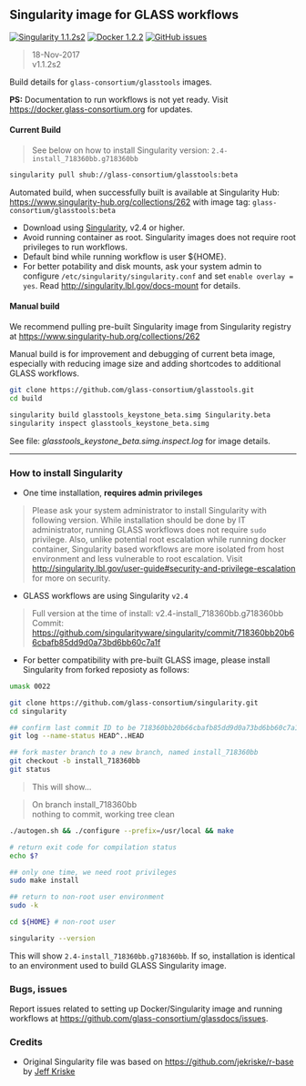 ## Singularity image for GLASS workflows

<span><a href="https://www.singularity-hub.org/collections/262"><img src="https://img.shields.io/badge/Singularity-1.1.2s2-brightgreen.svg" alt="Singularity 1.1.2s2" /></a> <a href="https://hub.docker.com/r/glasstools/keystone/"><img src="https://img.shields.io/badge/Docker-1.2.2-brightgreen.svg" alt="Docker 1.2.2" /></a> <a href="https://github.com/glass-consortium/glassdocs/issues"><img src="https://img.shields.io/github/issues/glass-consortium/glassdocs.svg" alt="GitHub issues" /></a></span>

>18-Nov-2017   
>v1.1.2s2  

Build details for `glass-consortium/glasstools` images. 

**PS:** Documentation to run workflows is not yet ready. Visit https://docker.glass-consortium.org for updates.

#### Current Build

>See below on how to install Singularity version: `2.4-install_718360bb.g718360bb`   

```sh
singularity pull shub://glass-consortium/glasstools:beta
```

Automated build, when successfully built is available at Singularity Hub: https://www.singularity-hub.org/collections/262 with image tag: `glass-consortium/glasstools:beta` 

*   Download using [Singularity](http://singularity.lbl.gov), v2.4 or higher.
*   Avoid running container as root. Singularity images does not require root privileges to run workflows.
*   Default bind while running workflow is user ${HOME}.
*   For better potability and disk mounts, ask your system admin to configure `/etc/singularity/singularity.conf` and set `enable overlay = yes`. Read http://singularity.lbl.gov/docs-mount for details.

#### Manual build

We recommend pulling pre-built Singularity image from Singularity registry at https://www.singularity-hub.org/collections/262

Manual build is for improvement and debugging of current beta image, especially with reducing image size and adding shortcodes to additional GLASS workflows.

```sh
git clone https://github.com/glass-consortium/glasstools.git
cd build

singularity build glasstools_keystone_beta.simg Singularity.beta
singularity inspect glasstools_keystone_beta.simg
```

See file: *glasstools_keystone_beta.simg.inspect.log* for image details.

***

### How to install Singularity

*   One time installation, **requires admin privileges**

>Please ask your system administrator to install Singularity with following version. While installation should be done by IT administrator, running GLASS workflows does not require `sudo` privilege. Also, unlike potential root escalation while running docker container, Singularity based workflows are more isolated from host environment and less vulnerable to root escalation. Visit http://singularity.lbl.gov/user-guide#security-and-privilege-escalation for more on security.  

*  GLASS workflows are using Singularity `v2.4`  

>Full version at the time of install: v2.4-install_718360bb.g718360bb  
>Commit: https://github.com/singularityware/singularity/commit/718360bb20b66cbafb85dd9d0a73bd6bb60c7a1f 

*   For better compatibility with pre-built GLASS image, please install Singularity from forked reposioty as follows:

```sh
umask 0022

git clone https://github.com/glass-consortium/singularity.git
cd singularity

## confirm last commit ID to be 718360bb20b66cbafb85dd9d0a73bd6bb60c7a1f for HEAD -> master branch
git log --name-status HEAD^..HEAD

## fork master branch to a new branch, named install_718360bb
git checkout -b install_718360bb
git status
```

>This will show...  

>On branch install_718360bb  
>nothing to commit, working tree clean  

```sh 
./autogen.sh && ./configure --prefix=/usr/local && make

# return exit code for compilation status
echo $?

## only one time, we need root privileges
sudo make install

## return to non-root user environment
sudo -k

cd ${HOME} # non-root user

singularity --version
```

This will show `2.4-install_718360bb.g718360bb`. If so, installation is identical to an environment used to build GLASS Singularity image.

### Bugs, issues

Report issues related to setting up Docker/Singularity image and running workflows at https://github.com/glass-consortium/glassdocs/issues.

### Credits

*   Original Singularity file was based on https://github.com/jekriske/r-base by [Jeff Kriske](https://github.com/jekriske)

